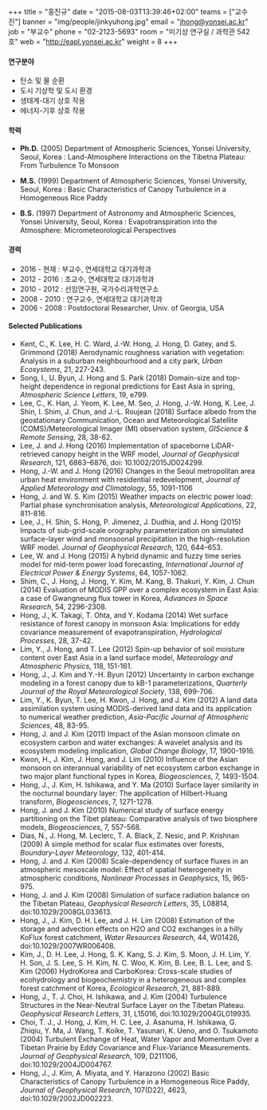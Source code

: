 +++
title = "홍진규"
date = "2015-08-03T13:39:46+02:00"
teams = ["교수진"]
banner = "img/people/jinkyuhong.jpg"
email = "jhong@yonsei.ac.kr"
job = "부교수"
phone = "02-2123-5693"
room = "미기상 연구실 / 과학관 542호"
web = "http://eapl.yonsei.ac.kr"
weight = 8
+++

#### 연구분야
+ 탄소 및 물 순환
+ 도시 기상학 및 도시 환경
+ 생태계-대기 상호 작용
+ 에너지-기후 상호 작용

#### 학력
+ **Ph.D.** (2005) Department of Atmospheric Sciences, Yonsei University, Seoul, Korea
: Land-Atmosphere Interactions on the Tibetna Plateau: From Turbulence To Monsoon

+ **M.S.** (1999) Department of Atmospheric Sciences, Yonsei University, Seoul, Korea
: Basic Characteristics of Canopy Turbulence in a Homogeneous Rice Paddy

+ **B.S.** (1997) Department of Astronomy and Atmospheric Sciences, Yonsei University, Seoul, Korea
: Evapotranspiration into the Atmosphere: Micrometeorological Perspectives

#### 경력
+ 2016 - 현재 : 부교수, 연세대학교 대기과학과
+ 2012 - 2016 : 조교수, 연세대학교 대기과학과
+ 2010 - 2012 : 선임연구원, 국가수리과학연구소
+ 2008 - 2010 : 연구교수, 연세대학교 대기과학과
+ 2006 - 2008 : Postdoctoral Researcher, Univ. of Georgia, USA


#### Selected Publications

+ Kent, C., K. Lee, H. C. Ward, J.-W. Hong, J. Hong, D. Gatey, and S. Grimmond (2018) Aerodynamic roughness variation with vegetation: Analysis in a suburban neighbourhood and a city park, *Urban Ecosystems*, 21, 227-243.
+ Song, I., U. Byun, J. Hong and S. Park (2018) Domain-size and top-height dependence in regional predictions for East Asia in spring, *Atmospheric Science Letters*, 19, e799.
+ Lee, C., K. Han, J. Yeom, K. Lee, M. Seo, J. Hong, J.-W. Hong, K. Lee, J. Shin, I. Shim, J. Chun, and J.-L. Roujean (2018) Surface albedo from the geostationary Communication, Ocean and Meteorological Satellite (COMS)/Meteorological Imager (MI) observation system, *GIScience & Remote Sensing*, 28, 38-62.
+ Lee, J. and J. Hong (2016) Implementation of spaceborne LiDAR-retrieved canopy height in the WRF model, *Journal of Geophysical Research*, 121, 6863–6876, doi: 10.1002/2015JD024299.
+ Hong, J.-W. and J. Hong (2016) Changes in the Seoul metropolitan area urban heat environment with residential redevelopment, *Journal of Applied Meteorology and Climatology*, 55, 1091-1106
+ Hong, J. and W. S. Kim (2015) Weather impacts on electric power load: Partial phase synchronisation analysis, *Meteorological Applications*, 22, 811-816.
+ Lee, J., H. Shin, S. Hong, P. Jimenez, J. Dudhia, and J. Hong (2015) Impacts of sub-grid-scale orography parameterization on simulated surface-layer wind and monsoonal precipitation in the high-resolution WRF model. *Journal of Geophysical Research*, 120, 644–653.
+ Lee, W. and J. Hong (2015) A hybrid dynamic and fuzzy time series model for mid-term power load forecasting, *International Journal of Electrical Power & Energy Systems*, 64, 1057-1062.
+ Shim, C., J. Hong, J. Hong, Y. Kim, M. Kang, B. Thakuri, Y. Kim, J. Chun (2014) Evaluation of MODIS GPP over a complex ecosystem in East Asia: a case of Gwangneung flux tower in Korea, *Advances in Space Research*, 54, 2296-2308.
+ Hong, J., K. Takagi, T. Ohta, and Y. Kodama (2014) Wet surface resistance of forest canopy in monsoon Asia: Implications for eddy covariance measurement of evapotranspiration, *Hydrological Processes*, 28, 37-42.
+ Lim, Y., J. Hong, and T. Lee (2012) Spin-up behavior of soil moisture content over East Asia in a land surface model, *Meteorology and Atmospheric Physics*, 118, 151-161.
+ Hong, J., J. Kim and Y.-H. Byun (2012) Uncertainty in carbon exchange modeling in a forest canopy due to kB-1 parameterizations, *Quarterly Journal of the Royal Meteorological Society*, 138, 699-706.
+ Lim, Y., K. Byun, T. Lee, H. Kwon, J. Hong, and J. Kim (2012) A land data assimilation system using MODIS-derived land data and its application to numerical weather prediction, *Asia-Pacific Journal of Atmospheric Sciences*, 48, 83-95.
+ Hong, J. and J. Kim (2011) Impact of the Asian monsoon climate on ecosystem carbon and water exchanges: A wavelet analysis and its ecosystem modeling implication, *Global Change Biology*, 17, 1900-1916.
+ Kwon, H., J. Kim, J. Hong, and J. Lim (2010) Influence of the Asian monsoon on interannual variability of net ecosystem carbon exchange in two major plant functional types in Korea, *Biogeosciences*, 7, 1493-1504.
+ Hong, J., J. Kim, H. Ishikawa, and Y. Ma (2010) Surface layer similarity in the nocturnal boundary layer: The application of Hilbert-Huang transform, *Biogeosciences*, 7, 1271-1278.
+ Hong, J. and J. Kim (2010) Numerical study of surface energy partitioning on the Tibet plateau: Comparative analysis of two biosphere models, *Biogeosciences*, 7, 557-568.
+ Dias, N., J. Hong, M. Leclerc, T. A. Black, Z. Nesic, and P. Krishnan (2009) A simple method for scalar flux estimates over forests, *Boundary-Layer Meteorology*, 132, 401-414.
+ Hong, J. and J. Kim (2008) Scale-dependency of surface fluxes in an atmospheric mesoscale model: Effect of spatial heterogeneity in atmospheric conditions, *Nonlinear Processes in Geophysics*, 15, 965-975.
+ Hong, J. and J. Kim (2008) Simulation of surface radiation balance on the Tibetan Plateau, *Geophysical Research Letters*, 35, L08814, doi:10.1029/2008GL033613.
+ Hong, J., J. Kim, D. H. Lee, and J. H. Lim (2008) Estimation of the storage and advection effects on H2O and CO2 exchanges in a hilly KoFlux forest catchment, *Water Resources Research*, 44, W01426, doi:10.1029/2007WR006408.
+ Kim, J., D. H. Lee, J. Hong, S. K. Kang, S. J. Kim, S. Moon, J. H. Lim, Y. H. Son, J. S. Lee, S. H. Kim, N. C. Woo, K. Kim, B. Lee, B. L. Lee, and S. Kim (2006) HydroKorea and CarboKorea: Cross-scale studies of ecohydrology and biogeochemistry in a heterogeneous and complex forest catchment of Korea, *Ecological Research*, 21, 881-889.
+ Hong, J., T. J. Choi, H. Ishikawa, and J. Kim (2004) Turbulence Structures in the Near-Neutral Surface Layer on the Tibetan Plateau. *Geophysical Research Letters*, 31, L15016, doi:10.1029/2004GL019935.
+ Choi, T. J., J. Hong, J. Kim, H. C. Lee, J. Asanuma, H. Ishikawa, G. Zhiqiu, Y. Ma, J. Wang, T. Koike, T. Yasunari, K. Ueno, and O. Tsukamoto (2004) Turbulent Exchange of Heat, Water Vapor and Momentum Over a Tibetan Prairie by Eddy Covariance and Flux-Variance Measurements. *Journal of Geophysical Research*, 109, D211106, doi:10.1029/2004JD004767.
+ Hong, J., J. Kim, A. Miyata, and Y. Harazono (2002) Basic Characteristics of Canopy Turbulence in a Homogeneous Rice Paddy, *Journal of Geophysical Research*, 107(D22), 4623, doi:10.1029/2002JD002223.
